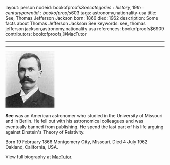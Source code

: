 layout: person
nodeid: bookofproofs$See
categories: history,19th-century
parentid: bookofproofs$603
tags: astronomy,nationality-usa
title: See, Thomas Jefferson Jackson
born: 1866
died: 1962
description: Some facts about Thomas Jefferson Jackson See
keywords: see, thomas jefferson jackson,astronomy,nationality usa
references: bookofproofs$6909
contributors: bookofproofs,@MacTutor

---


---

![See.jpg](https://github.com/bookofproofs/bookofproofs.github.io/blob/main/_sources/_assets/images/portraits/See.jpg?raw=true)

**See** was an American astronomer who studied in the University of Missouri and in Berlin. He fell out with his astronomical colleagues and was eventually banned from publishing. He spend the last part of his life arguing against Einstein's Theory of Relativity.

Born 19 February 1866 Montgomery City, Missouri. Died 4 July 1962 Oakland, California, USA.


View full biography at [MacTutor](https://mathshistory.st-andrews.ac.uk/Biographies/See/).